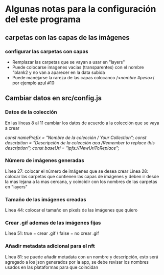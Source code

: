 # Algunas notas para la configuración del este programa

## carpetas con las capas de las imágenes

### configurar las carpetas con capas
- Remplazar las carpetas que se vayan a usar en "layers"
- Puede colocarse imagenes vacias (transparentes) con el nombre "blank2 y no van a aparecer en la data subida
- Puede manejarse la rareza de las capas colocanco /*<nombre #peso>*/ por ejemplo azul #10

## Cambiar datos en src/config.js

### Datos de la colección
En las líneas 8 al 11 cambiar los datos de acuerdo a la colección que se vaya a crear

*const namePrefix = "Nombre de la colección / Your Collection";*
*const description = "Descripción de la colección aca /Remember to replace this description";*
*const baseUri = "ipfs://NewUriToReplace";*

### Número de imágenes generadas
Línea 27: colocar el número de imágenes que se desea crear
Línea 28: colocar las carpetas que contienen las capas de imágenes y deben ir desde la mas lejana a la mas cercana, y coincidir con los nombres de las carpetas en "layers"

### Tamaño de las imágenes creadas
Linea 44: colocar el tamaño en pixels de las imágenes que quiero

### Crear .gif ademas de las imágenes fijas
Línea 51: true = crear .gif / false = no crear .gif

### Añadir metadata adicional para el nft
Línea 81: se puede añadir metadata con un nombre y descripción, esto será agregado a los json generados por la app, se debe revisar los nombres usados en las plataformas para que coincidan
